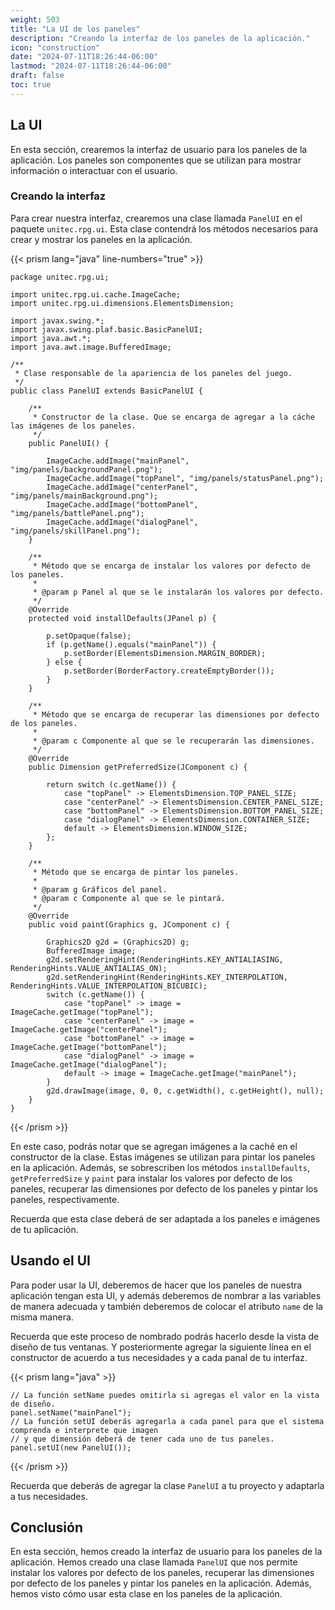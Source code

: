 ```yaml
---
weight: 503
title: "La UI de los paneles"
description: "Creando la interfaz de los paneles de la aplicación."
icon: "construction"
date: "2024-07-11T18:26:44-06:00"
lastmod: "2024-07-11T18:26:44-06:00"
draft: false
toc: true
---
```


## La UI

En esta sección, crearemos la interfaz de usuario para los paneles de la aplicación. Los paneles son componentes que se
utilizan para mostrar información o interactuar con el usuario.

### Creando la interfaz

Para crear nuestra interfaz, crearemos una clase llamada `PanelUI` en el paquete `unitec.rpg.ui`. Esta clase contendrá
los métodos necesarios para crear y mostrar los paneles en la aplicación.

{{< prism lang="java" line-numbers="true" >}}

    package unitec.rpg.ui;
    
    import unitec.rpg.ui.cache.ImageCache;
    import unitec.rpg.ui.dimensions.ElementsDimension;
    
    import javax.swing.*;
    import javax.swing.plaf.basic.BasicPanelUI;
    import java.awt.*;
    import java.awt.image.BufferedImage;
    
    /**
     * Clase responsable de la apariencia de los paneles del juego.
     */
    public class PanelUI extends BasicPanelUI {
    
        /**
         * Constructor de la clase. Que se encarga de agregar a la cáche las imágenes de los paneles.
         */
        public PanelUI() {
    
            ImageCache.addImage("mainPanel", "img/panels/backgroundPanel.png");
            ImageCache.addImage("topPanel", "img/panels/statusPanel.png");
            ImageCache.addImage("centerPanel", "img/panels/mainBackground.png");
            ImageCache.addImage("bottomPanel", "img/panels/battlePanel.png");
            ImageCache.addImage("dialogPanel", "img/panels/skillPanel.png");
        }
    
        /**
         * Método que se encarga de instalar los valores por defecto de los paneles.
         *
         * @param p Panel al que se le instalarán los valores por defecto.
         */
        @Override
        protected void installDefaults(JPanel p) {
    
            p.setOpaque(false);
            if (p.getName().equals("mainPanel")) {
                p.setBorder(ElementsDimension.MARGIN_BORDER);
            } else {
                p.setBorder(BorderFactory.createEmptyBorder());
            }
        }
    
        /**
         * Método que se encarga de recuperar las dimensiones por defecto de los paneles.
         *
         * @param c Componente al que se le recuperarán las dimensiones.
         */
        @Override
        public Dimension getPreferredSize(JComponent c) {
    
            return switch (c.getName()) {
                case "topPanel" -> ElementsDimension.TOP_PANEL_SIZE;
                case "centerPanel" -> ElementsDimension.CENTER_PANEL_SIZE;
                case "bottomPanel" -> ElementsDimension.BOTTOM_PANEL_SIZE;
                case "dialogPanel" -> ElementsDimension.CONTAINER_SIZE;
                default -> ElementsDimension.WINDOW_SIZE;
            };
        }
    
        /**
         * Método que se encarga de pintar los paneles.
         *
         * @param g Gráficos del panel.
         * @param c Componente al que se le pintará.
         */
        @Override
        public void paint(Graphics g, JComponent c) {
    
            Graphics2D g2d = (Graphics2D) g;
            BufferedImage image;
            g2d.setRenderingHint(RenderingHints.KEY_ANTIALIASING, RenderingHints.VALUE_ANTIALIAS_ON);
            g2d.setRenderingHint(RenderingHints.KEY_INTERPOLATION, RenderingHints.VALUE_INTERPOLATION_BICUBIC);
            switch (c.getName()) {
                case "topPanel" -> image = ImageCache.getImage("topPanel");
                case "centerPanel" -> image = ImageCache.getImage("centerPanel");
                case "bottomPanel" -> image = ImageCache.getImage("bottomPanel");
                case "dialogPanel" -> image = ImageCache.getImage("dialogPanel");
                default -> image = ImageCache.getImage("mainPanel");
            }
            g2d.drawImage(image, 0, 0, c.getWidth(), c.getHeight(), null);
        }
    }

{{< /prism >}}

En este caso, podrás notar que se agregan imágenes a la caché en el constructor de la clase. Estas imágenes se utilizan
para pintar los paneles en la aplicación. Además, se sobrescriben los métodos `installDefaults`, `getPreferredSize` y
`paint` para instalar los valores por defecto de los paneles, recuperar las dimensiones por defecto de los paneles y
pintar los paneles, respectivamente.

Recuerda que esta clase deberá de ser adaptada a los paneles e imágenes de tu aplicación.

## Usando el UI

Para poder usar la UI, deberemos de hacer que los paneles de nuestra aplicación tengan esta UI, y además deberemos de
nombrar a las variables de manera adecuada y también deberemos de colocar el atributo `name` de la misma manera.

Recuerda que este proceso de nombrado podrás hacerlo desde la vista de diseño de tus ventanas. Y posteriormente agregar
la siguiente línea en el constructor de acuerdo a tus necesidades y a cada panal de tu interfaz.

{{< prism lang="java" >}}

    // La función setName puedes omitirla si agregas el valor en la vista de diseño.
    panel.setName("mainPanel");
    // La función setUI deberás agregarla a cada panel para que el sistema comprenda e interprete que imagen 
    // y que dimensión deberá de tener cada uno de tus paneles.
    panel.setUI(new PanelUI());

{{< /prism >}}

Recuerda que deberás de agregar la clase `PanelUI` a tu proyecto y adaptarla a tus necesidades.

## Conclusión

En esta sección, hemos creado la interfaz de usuario para los paneles de la aplicación. Hemos creado una clase llamada
`PanelUI` que nos permite instalar los valores por defecto de los paneles, recuperar las dimensiones por defecto de los
paneles y pintar los paneles en la aplicación. Además, hemos visto cómo usar esta clase en los paneles de la aplicación.